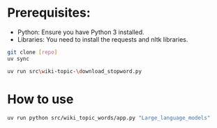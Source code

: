 # Prerequisites:

- Python: Ensure you have Python 3 installed.
- Libraries: You need to install the requests and nltk libraries.

```bash
git clone [repo]
uv sync
```

```bash
uv run src\wiki-topic-\download_stopword.py
```

# How to use

```bash
uv run python src/wiki_topic_words/app.py "Large_language_models"
```
